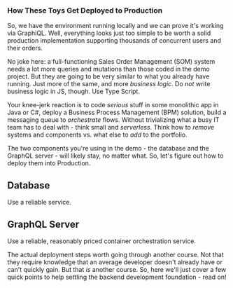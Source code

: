 ### How These Toys Get Deployed to Production

So, we have the environment running locally and we can prove it's working via GraphiQL. Well, everything looks just too simple to be worth a solid production implementation supporting thousands of concurrent users and their orders.

No joke here: a full-functioning Sales Order Management (SOM) system needs a lot more queries and mutations than those coded in the demo project. But they are going to be very similar to what you already have running. Just more of the same, and more *business logic*. Do *not* write business logic in JS, though. Use Type Script.

Your knee-jerk reaction is to code *serious* stuff in some monolithic app in Java or C#, deploy a Business Process Management (BPM) solution, build a messaging queue to *orchestrate* flows. Without trivializing what a busy IT team has to deal with - think small and *serverless*. Think how to *remove* systems and components vs. what else to *add* to the portfolio.

The two components you're using in the demo - the database and the GraphQL server - will likely stay, no matter what. So, let's figure out how to deploy them into Production.


## Database

Use a reliable service.


## GraphQL Server

Use a reliable, reasonably priced container orchestration service.


The actual deployment steps worth going through another course. Not that they require knowledge that an average developer doesn't already have or can't quickly gain. But that *is* another course. So, here we'll just cover a few quick points to help settling the backend development foundation - read on!